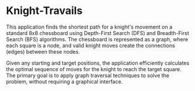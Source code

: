 # Knight-Travails

This application finds the shortest path for a knight's movement on a standard 8x8 chessboard using Depth-First Search (DFS) and Breadth-First Search (BFS) algorithms. The chessboard is represented as a graph, where each square is a node, and valid knight moves create the connections (edges) between these nodes.

Given any starting and target positions, the application efficiently calculates the optimal sequence of moves for the knight to reach the target square. The primary goal is to apply graph traversal techniques to solve the problem, without requiring a graphical interface.